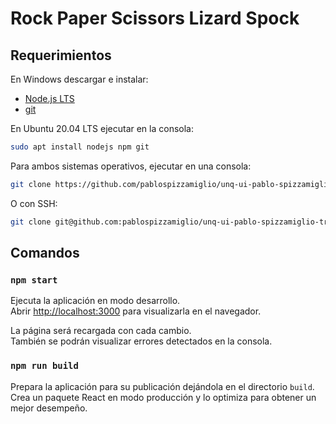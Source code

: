 # Rock Paper Scissors Lizard Spock

## Requerimientos

En Windows descargar e instalar:

- [Node.js LTS](https://nodejs.org/en/)
- [git](https://git-scm.com/)

En Ubuntu 20.04 LTS ejecutar en la consola:

```bash
sudo apt install nodejs npm git
```

Para ambos sistemas operativos, ejecutar en una consola:

```bash
git clone https://github.com/pablospizzamiglio/unq-ui-pablo-spizzamiglio-trabajo-final.git
```

O con SSH:

```bash
git clone git@github.com:pablospizzamiglio/unq-ui-pablo-spizzamiglio-trabajo-final.git
```

## Comandos

### `npm start`

Ejecuta la aplicación en modo desarrollo.\
Abrir [http://localhost:3000](http://localhost:3000) para visualizarla en el navegador.

La página será recargada con cada cambio.\
También se podrán visualizar errores detectados en la consola.

### `npm run build`

Prepara la aplicación para su publicación dejándola en el directorio `build`.\
Crea un paquete React en modo producción y lo optimiza para obtener un mejor desempeño.
